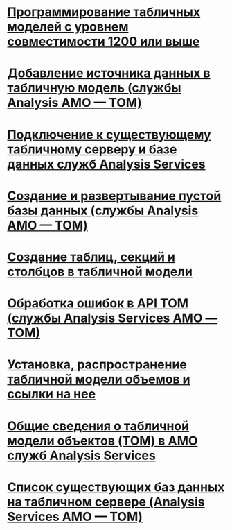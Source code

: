 # [Программирование табличных моделей с уровнем совместимости 1200 или выше](tabular-model-programming-for-compatibility-level-1200.md)

# [Добавление источника данных в табличную модель (службы Analysis AMO — TOM)](add-a-data-source-to-tabular-model-analysis-services-amo-tom.md)
# [Подключение к существующему табличному серверу и базе данных служб Analysis Services](connect-to-existing-analysis-services-tabular-server-and-database.md)
# [Создание и развертывание пустой базы данных (службы Analysis AMO — TOM)](create-and-deploy-an-empty-database-analysis-services-amo-tom.md)
# [Создание таблиц, секций и столбцов в табличной модели](create-tables-partitions-and-columns-in-a-tabular-model.md)
# [Обработка ошибок в API TOM (службы Analysis Services AMO — TOM)](handling-errors-in-the-tom-api-analysis-services-amo-tom.md)
# [Установка, распространение табличной модели объемов и ссылки на нее](install-distribute-and-reference-the-tabular-object-model.md)
# [Общие сведения о табличной модели объектов (TOM) в AMO служб Analysis Services](introduction-to-the-tabular-object-model-tom-in-analysis-services-amo.md)
# [Список существующих баз данных на табличном сервере (Analysis Services AMO — TOM)](list-existing-databases-on-a-tabular-server-analysis-services-amo-tom.md)
